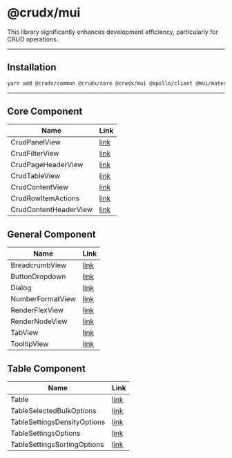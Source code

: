 # @crudx/mui

This library significantly enhances development efficiency, particularly for CRUD operations.

---

## Installation

```bash
yarn add @crudx/common @crudx/core @crudx/mui @apollo/client @mui/material @mui/icons-material axios classnames currency-symbol-map dayjs next numeral react react-dom react-hot-toast
```

---

## Core Component

| Name                  | Link                                                |
| --------------------- | --------------------------------------------------- |
| CrudPanelView         | [link](./src/views/CrudPanelView/README.md)         |
| CrudFilterView        | [link](./src/views/CrudFilterView/README.md)        |
| CrudPageHeaderView    | [link](./src/views/CrudPageHeaderView/README.md)    |
| CrudTableView         | [link](./src/views/CrudTableView/README.md)         |
| CrudContentView       | [link](./src/views/CrudContentView/README.md)       |
| CrudRowItemActions    | [link](./src/views/CrudRowItemActions/README.md)    |
| CrudContentHeaderView | [link](./src/views/CrudContentHeaderView/README.md) |

## General Component

| Name             | Link                                                |
| ---------------- | --------------------------------------------------- |
| BreadcrumbView   | [link](./src/components/BreadcrumbView/README.md)   |
| ButtonDropdown   | [link](./src/components/ButtonDropdown/README.md)   |
| Dialog           | [link](./src/components/Dialog/README.md)           |
| NumberFormatView | [link](./src/components/NumberFormatView/README.md) |
| RenderFlexView   | [link](./src/components/RenderFlexView/README.md)   |
| RenderNodeView   | [link](./src/components/RenderNodeView/README.md)   |
| TabView          | [link](./src/components/TabView/README.md)          |
| TooltipView      | [link](./src/components/TooltipView/README.md)      |

## Table Component

| Name                        | Link                                                           |
| --------------------------- | -------------------------------------------------------------- |
| Table                       | [link](./src/components/Table/README.md)                       |
| TableSelectedBulkOptions    | [link](./src/components/TableSelectedBulkOptions/README.md)    |
| TableSettingsDensityOptions | [link](./src/components/TableSettingsDensityOptions/README.md) |
| TableSettingsOptions        | [link](./src/components/TableSettingsOptions/README.md)        |
| TableSettingsSortingOptions | [link](./src/components/TableSettingsSortingOptions/README.md) |
